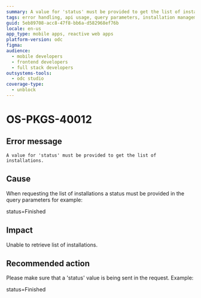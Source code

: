 ```yaml
---
summary: A value for 'status' must be provided to get the list of installations.
tags: error handling, api usage, query parameters, installation management, mobile app development
guid: 5eb89708-acc8-47f8-bb6a-d582968ef76b
locale: en-us
app_type: mobile apps, reactive web apps
platform-version: odc
figma:
audience:
  - mobile developers
  - frontend developers
  - full stack developers
outsystems-tools:
  - odc studio
coverage-type:
  - unblock
---
```


# OS-PKGS-40012

## Error message

`A value for 'status' must be provided to get the list of installations.`

## Cause

When requesting the list of installations a status must be provided in the query parameters for example:

status=Finished

## Impact

Unable to retrieve list of installations.

## Recommended action

Please make sure that a 'status' value is being sent in the request.
Example:

status=Finished
